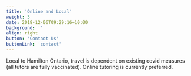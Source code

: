 ```yaml
---
title: 'Online and Local'
weight: 3
date: 2018-12-06T09:29:16+10:00
background: ''
align: right
button: 'Contact Us'
buttonLink: 'contact'
---
```


Local to Hamilton Ontario, travel is dependent on existing covid measures (all tutors are fully vaccinated). Online tutoring is currently preferred.
